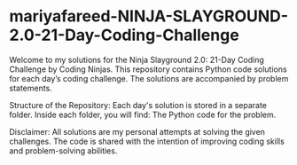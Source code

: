 # mariyafareed-NINJA-SLAYGROUND-2.0-21-Day-Coding-Challenge
Welcome to my solutions for the Ninja Slayground 2.0: 21-Day Coding Challenge by Coding Ninjas. This repository contains Python code solutions for each day’s coding challenge. The solutions are accompanied by problem statements.

Structure of the Repository:
Each day's solution is stored in a separate folder.
Inside each folder, you will find:
The Python code for the problem.

Disclaimer:
All solutions are my personal attempts at solving the given challenges. The code is shared with the intention of improving coding skills and problem-solving abilities.
